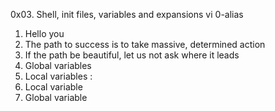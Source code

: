 0x03. Shell, init files, variables and expansions
vi 0-alias
1. Hello you
2. The path to success is to take massive, determined action
3. If the path be beautiful, let us not ask where it leads
4. Global variables
5. Local variables :
6. Local variable
7. Global variable
